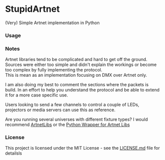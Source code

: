 # StupidArtnet

(Very) Simple Artnet implementation in Python

### Usage

### Notes

Artnet libraries tend to be complicated and hard to get off the ground. Sources were either too simple and didn't explain the workings or become too complex by fully implementing the protocol. <br />
This is mean as an implementation focusing on DMX over Artnet only.

I am also doing my best to comment the sections where the packets is build. In an effort to help you understand the protocol and be able to extend it for a more case specific use.

Users looking to send a few channels to control a couple of LEDs, projectors or media servers can use this as reference.

Are you running several universes with different fixture types? I would recommend [ArtnetLibs](https://github.com/OpenLightingProject/libartnet) or the [Python Wrapper for Artnet Libs](https://github.com/haum/libartnet)


### License

This project is licensed under the MIT License - see the [LICENSE.md](LICENSE.md) file for detailsls
